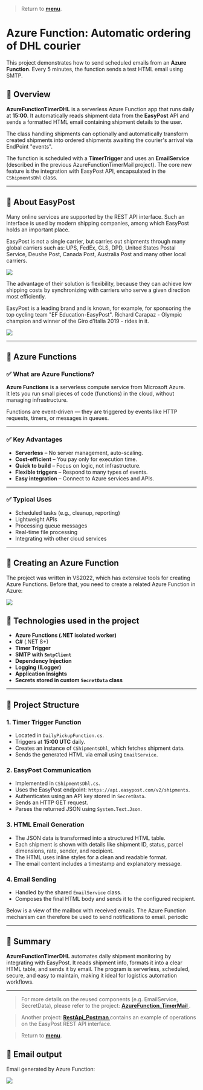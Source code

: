 > Return to <a href="https://github.com/janluksoft/Contents_test#idAzure"><b>menu</b></a>.

# Azure Function: Automatic ordering of DHL courier

This project demonstrates how to send scheduled emails from an **Azure Function**. Every 5 minutes, the function sends a test HTML email using SMTP.

## 🔹 Overview

**AzureFunctionTimerDHL** is a serverless Azure Function app that runs daily at **15:00**. It automatically reads shipment data from the **EasyPost** API and sends a formatted HTML email containing shipment details to the user.

The class handling shipments can optionally and automatically transform created shipments into ordered shipments awaiting the courier's arrival via EndPoint "events".

The function is scheduled with a **TimerTrigger** and uses an **EmailService** (described in the previous AzureFunctionTimerMail project). The core new feature is the integration with EasyPost API, encapsulated in the `CShipmentsDhl` class.

---
## 🔹 About EasyPost

Many online services are supported by the REST API interface. Such an interface is used by modern shipping companies, among which EasyPost holds an important place.

EasyPost is not a single carrier, but carries out shipments through many global carriers such as: UPS, FedEx, GLS, DPD, United States Postal Service, Deushe Post, Canada Post, Australia Post and many other local carriers.

<img src="jpg/EasyPost2.png"/>

The advantage of their solution is flexibility, because they can achieve low shipping costs by synchronizing with carriers who serve a given direction most efficiently.

EasyPost is a leading brand and is known, for example, for sponsoring the top cycling team "EF Education-EasyPost". Richard Carapaz - Olympic champion and winner of the Giro d’Italia 2019 - rides in it.

<img src="jpg/EF_EasyPost_team_Richard_Carapaz.png"/>

---

## 🔹  Azure Functions 

### ✅ What are Azure Functions?

**Azure Functions** is a serverless compute service from Microsoft Azure.  
It lets you run small pieces of code (functions) in the cloud, without managing infrastructure.

Functions are event-driven — they are triggered by events like HTTP requests, timers, or messages in queues.

---

### ✅ Key Advantages

- **Serverless** – No server management, auto-scaling.
- **Cost-efficient** – You pay only for execution time.
- **Quick to build** – Focus on logic, not infrastructure.
- **Flexible triggers** – Respond to many types of events.
- **Easy integration** – Connect to Azure services and APIs.

---

### ✅ Typical Uses

- Scheduled tasks (e.g., cleanup, reporting)
- Lightweight APIs
- Processing queue messages
- Real-time file processing
- Integrating with other cloud services


---
## 🔹 Creating an Azure Function

The project was written in VS2022, which has extensive tools for creating Azure Functions.
Before that, you need to create a related Azure Function in Azure:

<img src="jpg/Azure_Functions1.png"/>

## 🔹 Technologies used in the project
* **Azure Functions (.NET isolated worker)**
* **C#** (.NET 8+)
* **Timer Trigger**
* **SMTP with `SmtpClient`**
* **Dependency Injection**
* **Logging (ILogger)**
* **Application Insights**
* **Secrets stored in custom `SecretData` class**

---

## 🔹 Project Structure

### 1. Timer Trigger Function

* Located in `DailyPickupFunction.cs`.
* Triggers at **15:00 UTC** daily.
* Creates an instance of `CShipmentsDhl`, which fetches shipment data.
* Sends the generated HTML via email using `EmailService`.

### 2. EasyPost Communication

* Implemented in `CShipmentsDhl.cs`.
* Uses the EasyPost endpoint: `https://api.easypost.com/v2/shipments`.
* Authenticates using an API key stored in `SecretData`.
* Sends an HTTP GET request.
* Parses the returned JSON using `System.Text.Json`.

### 3. HTML Email Generation

* The JSON data is transformed into a structured HTML table.
* Each shipment is shown with details like shipment ID, status, parcel dimensions, rate, sender, and recipient.
* The HTML uses inline styles for a clean and readable format.
* The email content includes a timestamp and explanatory message.

### 4. Email Sending

* Handled by the shared `EmailService` class.
* Composes the final HTML body and sends it to the configured recipient.

Below is a view of the mailbox with received emails. The Azure Function 
mechanism can therefore be used to send notifications to email. periodic


---

## 🔹 Summary

**AzureFunctionTimerDHL** automates daily shipment monitoring by integrating with EasyPost. It reads shipment info, formats it into a clear HTML table, and sends it by email. The program is serverless, scheduled, secure, and easy to maintain, making it ideal for logistics automation workflows.

---

> For more details on the reused components (e.g. EmailService, SecretData), please refer 
to the project: <a href="https://github.com/janluksoft/Azure_Functions"><b>AzureFunction_TimerMail
</b></a>.

> Another project: <a href="https://github.com/janluksoft/RestApi_Postman"><b> RestApi_Postman
</b></a> contains an example of operations on the EasyPost REST API interface.

> Return to <a href="https://github.com/janluksoft/Contents_test#idAzure"><b>menu</b></a>.

## 🔹 Email output
Email generated by Azure Function:<br>

<img src="jpg/Azure_email_EasyPost.png"/>
